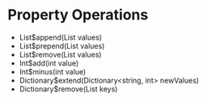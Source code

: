 # Property Operations
 - List$append(List<T> values)
 - List$prepend(List<T> values)
 - List$remove(List<T> values)
 - Int$add(int value)
 - Int$minus(int value)
 - Dictionary$extend(Dictionary<string, int> newValues)
 - Dictionary$remove(List<string> keys)